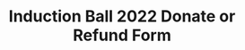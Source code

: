 ---
title: Induction Ball 2022 Donate or Refund Form
redirect_to: https://forms.gle/sCzNCSjNN4y2rQDNA
redirect_from: 
  - /DonateOrRefund
  - /donateorrefund
---